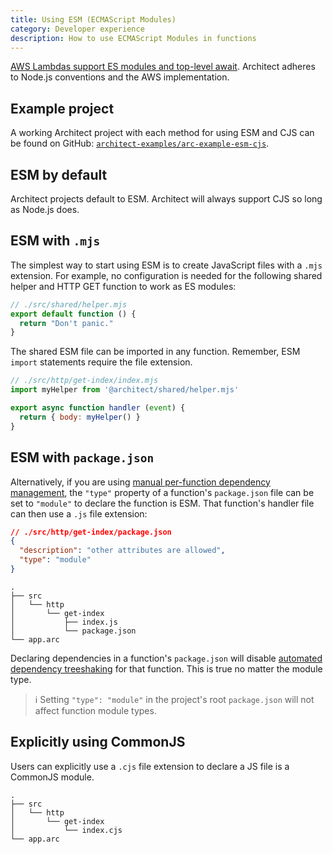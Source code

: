 ```yaml
---
title: Using ESM (ECMAScript Modules)
category: Developer experience
description: How to use ECMAScript Modules in functions
---
```


[AWS Lambdas support ES modules and top-level await](https://aws.amazon.com/blogs/compute/using-node-js-es-modules-and-top-level-await-in-aws-lambda/). Architect adheres to Node.js conventions and the AWS implementation.  

## Example project

A working Architect project with each method for using ESM and CJS can be found on GitHub: [`architect-examples/arc-example-esm-cjs`](https://github.com/architect-examples/arc-example-esm-cjs).

## ESM by default

Architect projects default to ESM. Architect will always support CJS so long as Node.js does.

## ESM with `.mjs`

The simplest way to start using ESM is to create JavaScript files with a `.mjs` extension. For example, no configuration is needed for the following shared helper and HTTP GET function to work as ES modules:

```javascript
// ./src/shared/helper.mjs
export default function () {
  return "Don't panic."
}
```

The shared ESM file can be imported in any function. Remember, ESM `import` statements require the file extension.

```javascript
// ./src/http/get-index/index.mjs
import myHelper from '@architect/shared/helper.mjs'

export async function handler (event) {
  return { body: myHelper() }
}
```

## ESM with `package.json`

Alternatively, if you are using [manual per-function dependency management](dependency-management#manual-dependency-management), the `"type"` property of a function's `package.json` file can be set to `"module"` to declare the function is ESM. That function's handler file can then use a `.js` file extension:

```json
// ./src/http/get-index/package.json
{
  "description": "other attributes are allowed",
  "type": "module"
}
```

```
.
├── src
│   └── http
│       └── get-index
│           ├── index.js
│           └── package.json
└── app.arc
```

Declaring dependencies in a function's `package.json` will disable [automated dependency treeshaking](dependency-management#automated-dependency-treeshaking) for that function. This is true no matter the module type.

> ℹ️  Setting `"type": "module"` in the project's root `package.json` will not affect function module types.

## Explicitly using CommonJS

Users can explicitly use a `.cjs` file extension to declare a JS file is a CommonJS module.

```
.
├── src
│   └── http
│       └── get-index
│           └── index.cjs
└── app.arc
```
